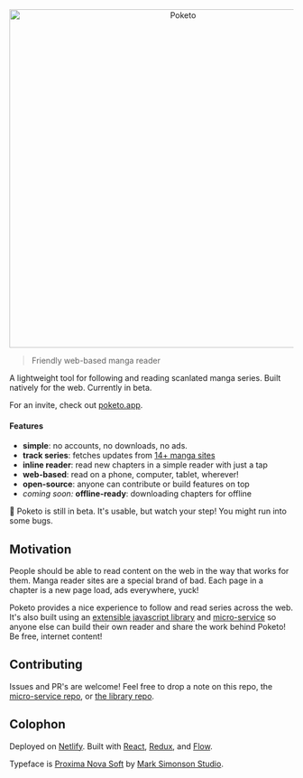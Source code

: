 <div align="center">
  <img width="600" src="https://cdn.rawgit.com/poketo/site/develop/.github/readme-header.svg" alt="Poketo" />
  <br />
</div>

> Friendly web-based manga reader

A lightweight tool for following and reading scanlated manga series. Built natively for the web. Currently in beta.

For an invite, check out [poketo.app](https://poketo.app).

#### Features

* **simple**: no accounts, no downloads, no ads.
* **track series**: fetches updates from [14+ manga sites](https://github.com/poketo/node#supported-sites)
* **inline reader**: read new chapters in a simple reader with just a tap
* **web-based**: read on a phone, computer, tablet, wherever!
* **open-source**: anyone can contribute or build features on top
* _coming soon:_ **offline-ready**: downloading chapters for offline

:construction: Poketo is still in beta. It's usable, but watch your step! You might run into some bugs.

## Motivation

People should be able to read content on the web in the way that works for them. Manga reader sites are a special brand of bad. Each page in a chapter is a new page load, ads everywhere, yuck!

Poketo provides a nice experience to follow and read series across the web. It's also built using an [extensible javascript library](https://github.com/poketo/poketo) and [micro-service](https://github.com/poketo/service) so anyone else can build their own reader and share the work behind Poketo! Be free, internet content!

## Contributing

Issues and PR's are welcome! Feel free to drop a note on this repo, the [micro-service repo](https://github.com/poketo/service), or [the library repo](https://github.com/poketo/poketo).

## Colophon

Deployed on [Netlify](https://netlify.com). Built with [React](https://reactjs.org/), [Redux](https://redux.js.org/), and [Flow](https://flow.org/en/).

Typeface is [Proxima Nova Soft](https://www.marksimonson.com/fonts/view/proxima-soft) by [Mark Simonson Studio](https://www.marksimonson.com/).
